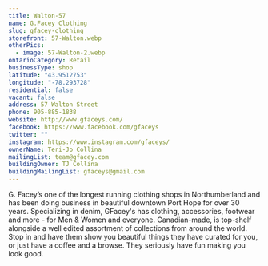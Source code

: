 ```yaml
---
title: Walton-57
name: G.Facey Clothing
slug: gfacey-clothing
storefront: 57-Walton.webp
otherPics:
  - image: 57-Walton-2.webp
ontarioCategory: Retail
businessType: shop
latitude: "43.9512753"
longitude: "-78.293728"
residential: false
vacant: false
address: 57 Walton Street
phone: 905-885-1838
website: http://www.gfaceys.com/
facebook: https://www.facebook.com/gfaceys
twitter: ""
instagram: https://www.instagram.com/gfaceys/
ownerName: Teri-Jo Collina
mailingList: team@gfacey.com
buildingOwner: TJ Collina
buildingMailingList: gfaceys@gmail.com
---
```


G. Facey’s one of the longest running clothing shops in Northumberland and has been doing business in beautiful downtown Port Hope for over 30 years. Specializing in denim, GFacey's has clothing, accessories, footwear and more - for Men & Women and everyone. Canadian-made, is top-shelf alongside a well edited assortment of collections from around the
world. Stop in and have them show you beautiful things they have curated for you, or just have a coffee and a browse. They seriously have fun making you look good. 


